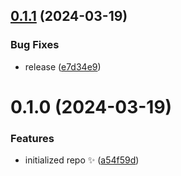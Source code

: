 ## [0.1.1](https://github.com/mtharrison/openai-pricing/compare/0.1.0...0.1.1) (2024-03-19)

### Bug Fixes

- release ([e7d34e9](https://github.com/mtharrison/openai-pricing/commit/e7d34e9a147b23b3ff9fe45bf70720fd195e39b3))

# 0.1.0 (2024-03-19)

### Features

- initialized repo ✨ ([a54f59d](https://github.com/mtharrison/openai-pricing/commit/a54f59d0047ecf62628d720019191655bfa2b940))
